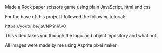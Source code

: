 Made a Rock paper scissors game using plain JavaScript, html and css

For the base of this project I followed the following tutorial:

https://youtu.be/jaVNP3nIAv0

This video takes you through the logic and object repository and what not.

All images were made by me using Asprite pixel maker